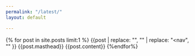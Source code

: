 ```yaml
---
permalink: "/latest/"
layout: default

---
```


{% for post in site.posts limit:1 %}
  {{post | replace: "<!doctype html>", "" | replace: "\<nav", "" }}
  {{post.masthead}}
  {{post.content}}
{%endfor%}
